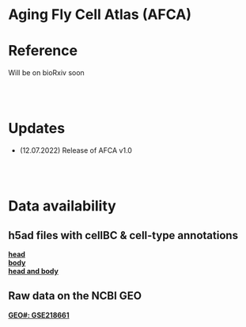 # Aging Fly Cell Atlas (AFCA) 

# Reference
Will be on bioRxiv soon 

<br/><br/>

# Updates
- (12.07.2022) Release of AFCA v1.0
   
<br/><br/>

# Data availability  
## h5ad files with cellBC & cell-type annotations  
**[head](https://bcmedu-my.sharepoint.com/:u:/g/personal/u239500_bcm_edu/EeriiH1i4utDh1XTKlqfXCYB9UiKX3u-mFWrd5fcKPPHUw?e=OAkCmD)**  
**[body](https://bcmedu-my.sharepoint.com/:u:/g/personal/u239500_bcm_edu/EdP97SzWS7ZHpaURbG76keMBT5-o3Whd3quEFsD3I379YA?e=Ley9RJ)**    
**[head and body](https://bcmedu-my.sharepoint.com/:u:/g/personal/u239500_bcm_edu/EXgUmzr6BFJJhAHJ106pd1sBU8ksAMg4VHxkyqncy3J7Qw?e=mY8Jce)** 

## Raw data on the NCBI GEO
 **[GEO#: GSE218661](https://www.ncbi.nlm.nih.gov/geo/query/acc.cgi?acc=GSE218661)**  
